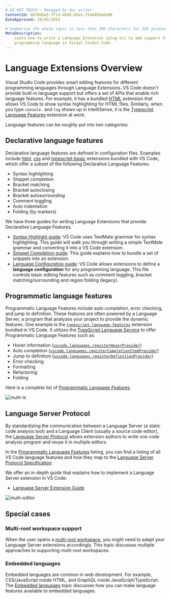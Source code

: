 ```yaml
---
# DO NOT TOUCH — Managed by doc writer
ContentId: 8b70dba5-f71d-46dd-8da1-f5d44b9a6a96
DateApproved: 10/03/2024

# Summarize the whole topic in less than 300 characters for SEO purpose
MetaDescription:
    Learn how to write a Language Extension (plug-in) to add support for a
    programming language in Visual Studio Code.
---
```


# Language Extensions Overview

Visual Studio Code provides smart editing features for different programming
languages through Language Extensions. VS Code doesn't provide built-in language
support but offers a set of APIs that enable rich language features. For
example, it has a bundled
[HTML](https://github.com/microsoft/vscode/tree/main/extensions/html) extension
that allows VS Code to show syntax highlighting for HTML files. Similarly, when
you type `console.` and `log` shows up in IntelliSense, it is the
[Typescript Language Features](https://github.com/microsoft/vscode/tree/main/extensions/typescript-language-features)
extension at work.

Language features can be roughly put into two categories:

## Declarative language features

Declarative language features are defined in configuration files. Examples
include [html](https://github.com/microsoft/vscode/tree/main/extensions/html),
[css](https://github.com/microsoft/vscode/tree/main/extensions/css) and
[typescript-basic](https://github.com/microsoft/vscode/tree/main/extensions/typescript-basics)
extensions bundled with VS Code, which offer a subset of the following
Declarative Language Features:

-   Syntax highlighting
-   Snippet completion
-   Bracket matching
-   Bracket autoclosing
-   Bracket autosurrounding
-   Comment toggling
-   Auto indentation
-   Folding (by markers)

We have three guides for writing Language Extensions that provide Declarative
Language Features.

-   [Syntax Highlight guide](/api/language-extensions/syntax-highlight-guide):
    VS Code uses TextMate grammar for syntax highlighting. This guide will walk
    you through writing a simple TextMate grammar and converting it into a VS
    Code extension.
-   [Snippet Completion guide](/api/language-extensions/snippet-guide): This
    guide explains how to bundle a set of snippets into an extension.
-   [Language Configuration guide](/api/language-extensions/language-configuration-guide):
    VS Code allows extensions to define a **language configuration** for any
    programming language. This file controls basic editing features such as
    comment toggling, bracket matching/surrounding and region folding (legacy).

## Programmatic language features

Programmatic Language Features include auto completion, error checking, and jump
to definition. These features are often powered by a Language Server, a program
that analyzes your project to provide the dynamic features. One example is the
[`typescript-language-features`](https://github.com/microsoft/vscode/tree/main/extensions/typescript-language-features)
extension bundled in VS Code. It utilizes the
[TypeScript Language Service](https://github.com/microsoft/TypeScript/wiki/Using-the-Language-Service-API)
to offer Programmatic Language Features such as:

-   Hover information
    ([`vscode.languages.registerHoverProvider`](/api/references/vscode-api#languages.registerHoverProvider))
-   Auto completion
    ([`vscode.languages.registerCompletionItemProvider`](/api/references/vscode-api#languages.registerCompletionItemProvider))
-   Jump to definition
    ([`vscode.languages.registerDefinitionProvider`](/api/references/vscode-api#languages.registerDefinitionProvider))
-   Error checking
-   Formatting
-   Refactoring
-   Folding

Here is a complete list of
[Programmatic Language Features](/api/language-extensions/programmatic-language-features).

![multi-ls](images/overview/multi-ls.png)

## Language Server Protocol

By standardizing the communication between a Language Server (a static code
analysis tool) and a Language Client (usually a source code editor), the
[Language Server Protocol](https://microsoft.github.io/language-server-protocol/)
allows extension authors to write one code analysis program and reuse it in
multiple editors.

In the
[Programmatic Language Features](/api/language-extensions/programmatic-language-features)
listing, you can find a listing of all VS Code language features and how they
map to the
[Language Server Protocol Specification](https://microsoft.github.io/language-server-protocol/specification).

We offer an in-depth guide that explains how to implement a Language Server
extension in VS Code:

-   [Language Server Extension Guide](/api/language-extensions/language-server-extension-guide)

![multi-editor](images/overview/multi-editor.png)

## Special cases

### Multi-root workspace support

When the user opens a
[multi-root workspace](/docs/editor/multi-root-workspaces), you might need to
adapt your Language Server extensions accordingly. This topic discusses multiple
approaches to supporting multi-root workspaces.

### Embedded languages

Embedded languages are common in web development. For example, CSS/JavaScript
inside HTML, and GraphQL inside JavaScript/TypeScript. The
[Embedded languages](/api/language-extensions/embedded-languages) topic
discusses how you can make language features available to embedded languages.
